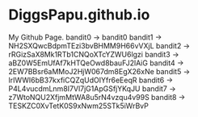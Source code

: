 # DiggsPapu.github.io
My Github Page.
bandit0 -> bandit0
bandit1 -> NH2SXQwcBdpmTEzi3bvBHMM9H66vVXjL
bandit2 -> rRGizSaX8Mk1RTb1CNQoXTcYZWU6lgzi
bandit3 -> aBZ0W5EmUfAf7kHTQeOwd8bauFJ2lAiG
bandit4 -> 2EW7BBsr6aMMoJ2HjW067dm8EgX26xNe
bandit5 -> lrIWWI6bB37kxfiCQZqUdOIYfr6eEeqR
bandit6 -> P4L4vucdmLnm8I7Vl7jG1ApGSfjYKqJU
bandit7 -> z7WtoNQU2XfjmMtWA8u5rN4vzqu4v99S
bandit8 -> TESKZC0XvTetK0S9xNwm25STk5iWrBvP
